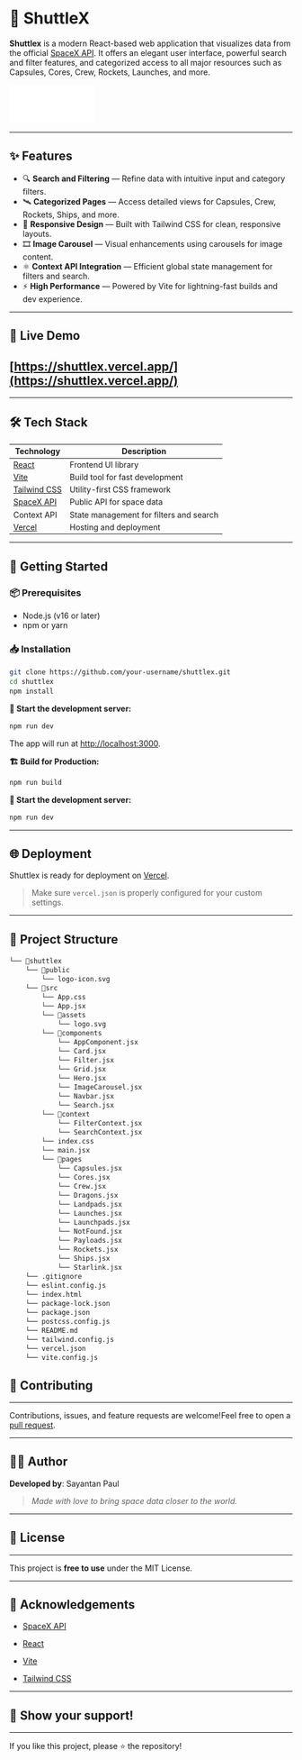 # 🚀 ShuttleX

**Shuttlex** is a modern React-based web application that visualizes data from the official [SpaceX API](https://github.com/r-spacex/SpaceX-API). It offers an elegant user interface, powerful search and filter features, and categorized access to all major resources such as Capsules, Cores, Crew, Rockets, Launches, and more.

![Shuttlex Logo](./src/assets/logo.svg)

---

## ✨ Features

- 🔍 **Search and Filtering** — Refine data with intuitive input and category filters.
- 🛰️ **Categorized Pages** — Access detailed views for Capsules, Crew, Rockets, Ships, and more.
- 🎨 **Responsive Design** — Built with Tailwind CSS for clean, responsive layouts.
- 🎞️ **Image Carousel** — Visual enhancements using carousels for image content.
- ⚛️ **Context API Integration** — Efficient global state management for filters and search.
- ⚡ **High Performance** — Powered by Vite for lightning-fast builds and dev experience.

---

## 🚀 Live Demo

[https://shuttlex.vercel.app/](https://shuttlex.vercel.app/)
------------------------------------------------------------------------

---

## 🛠️ Tech Stack

| Technology | Description |
|------------|-------------|
| [React](https://reactjs.org/) | Frontend UI library |
| [Vite](https://vitejs.dev/) | Build tool for fast development |
| [Tailwind CSS](https://tailwindcss.com/) | Utility-first CSS framework |
| [SpaceX API](https://github.com/r-spacex/SpaceX-API) | Public API for space data |
| Context API | State management for filters and search |
| [Vercel](https://vercel.com/) | Hosting and deployment |

---
## 🚀 Getting Started

### 📦 Prerequisites

- Node.js (v16 or later)
- npm or yarn

### 📥 Installation

```bash
git clone https://github.com/your-username/shuttlex.git
cd shuttlex
npm install

```
**🧪 Start the development server:**
```bash
npm run dev

```
The app will run at [http://localhost:3000](http://localhost:3000).

**🏗️ Build for Production:**
```bash
npm run build

```
**👀 Start the development server:**
```bash
npm run dev

```

---

## 🌐 Deployment

Shuttlex is ready for deployment on [Vercel](https://vercel.com/).

> Make sure `vercel.json` is properly configured for your custom settings.

---

## 📂 Project Structure
```
└── 📁shuttlex
    └── 📁public
        └── logo-icon.svg
    └── 📁src
        └── App.css
        └── App.jsx
        └── 📁assets
            └── logo.svg
        └── 📁components
            └── AppComponent.jsx
            └── Card.jsx
            └── Filter.jsx
            └── Grid.jsx
            └── Hero.jsx
            └── ImageCarousel.jsx
            └── Navbar.jsx
            └── Search.jsx
        └── 📁context
            └── FilterContext.jsx
            └── SearchContext.jsx
        └── index.css
        └── main.jsx
        └── 📁pages
            └── Capsules.jsx
            └── Cores.jsx
            └── Crew.jsx
            └── Dragons.jsx
            └── Landpads.jsx
            └── Launches.jsx
            └── Launchpads.jsx
            └── NotFound.jsx
            └── Payloads.jsx
            └── Rockets.jsx
            └── Ships.jsx
            └── Starlink.jsx
    └── .gitignore
    └── eslint.config.js
    └── index.html
    └── package-lock.json
    └── package.json
    └── postcss.config.js
    └── README.md
    └── tailwind.config.js
    └── vercel.json
    └── vite.config.js
```
<!-- ## 📷 Screenshots

| Home View | Search Result |
|:---------:|:-------------:|
| ![Home Screenshot](https://github.com/sayantan-paul-007/moviestore-jsm-practice/blob/master/public/Home_Screenshot.png) | ![Search Screenshot](https://github.com/sayantan-paul-007/moviestore-jsm-practice/blob/master/public/Search_ScreenShot.png) |

--- -->

## 🤝 Contributing
---------------

Contributions, issues, and feature requests are welcome!Feel free to open a [pull request](https://github.com/sayantan-paul-007/shuttlex/pulls).

--- 

## 👨‍🚀 Author

**Developed by**: Sayantan Paul

> _Made with love to bring space data closer to the world._

---
## 🧾 License
----------

This project is **free to use** under the MIT License.

---

## 🙌 Acknowledgements

-   [SpaceX API](https://github.com/r-spacex/SpaceX-API)
    
-   [React](https://reactjs.org/)
    
-   [Vite](https://vitejs.dev/)
    
-   [Tailwind CSS](https://tailwindcss.com/)

---

## 🌟 Show your support!
---------------------

If you like this project, please ⭐️ the repository!
